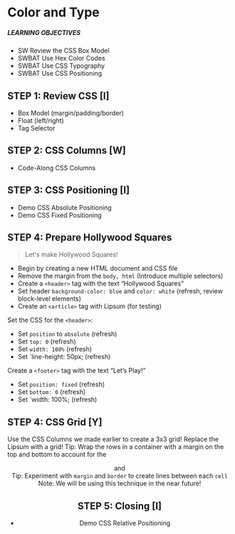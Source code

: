 # Color and Type

##### LEARNING OBJECTIVES
- SW Review the CSS Box Model
- SWBAT Use Hex Color Codes
- SWBAT Use CSS Typography
- SWBAT Use CSS Positioning

## STEP 1: Review CSS [I]
- Box Model (margin/padding/border)
- Float (left/right)
- Tag Selector

## STEP 2: CSS Columns [W]
- Code-Along CSS Columns

## STEP 3: CSS Positioning [I]
- Demo CSS Absolute Positioning
- Demo CSS Fixed Positioning

## STEP 4: Prepare Hollywood Squares

> Let's make Hollywood Squares!

- Begin by creating a new HTML document and CSS file
- Remove the margin from the `body, html` (Introduce multiple selectors)
- Create a `<header>` tag with the text “Hollywood Squares”
- Set header `background-color: blue` and `color: white` (refresh, review block-level elements)
- Create an `<article>` tag with Lipsum (for testing)

Set the CSS for the `<header>`:
- Set `position` to `absolute` (refresh)
- Set `top: 0` (refresh)
- Set `width: 100%` (refresh)
- Set `line-height: 50px; (refresh)

Create a `<footer>` tag with the text “Let’s Play!”
- Set `position: fixed` (refresh)
- Set `bottom: 0` (refresh)
- Set `width: 100%; (refresh)

## STEP 4: CSS Grid [Y]

Use the CSS Columns we made earlier to create a 3x3 grid!
Replace the Lipsum with a grid!
Tip: Wrap the rows in a container with a margin on the top and bottom to account for the <header> and <footer>
Tip: Experiment with `margin` and `border` to create lines between each `cell`
Note: We will be using this technique in the near future!

## STEP 5: Closing [I]
- Demo CSS Relative Positioning
